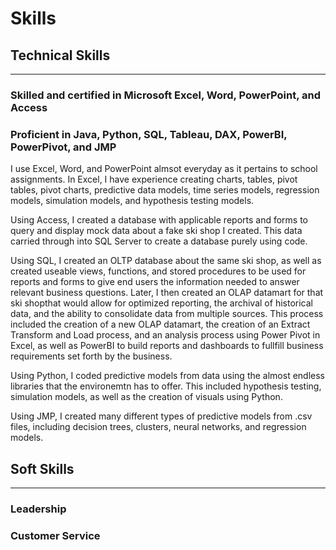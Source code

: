 # Skills

## Technical Skills
***
### Skilled and certified in Microsoft Excel, Word, PowerPoint, and Access
### Proficient in Java, Python, SQL, Tableau, DAX, PowerBI, PowerPivot, and JMP

<p>I use Excel, Word, and PowerPoint almsot everyday as it pertains to school assignments. In Excel, I have experience creating charts, tables, pivot tables, pivot charts, predictive data models, time series models, regression models, simulation models, and hypothesis testing models.</p>

<p>Using Access, I created a database with applicable reports and forms to query and display mock data about a fake ski shop I created. This data carried through into SQL Server to create a database purely using code.</p>

<p>Using SQL, I created an OLTP database about the same ski shop, as well as created useable views, functions, and stored procedures to be used for reports and forms to give end users the information needed to answer relevant business questions. Later, I then created an OLAP datamart for that ski shopthat would allow for optimized reporting, the archival of historical data, and the ability to consolidate data from multiple sources. This process included the creation of a new OLAP datamart, the creation of an Extract Transform and Load process, and an analysis process using Power Pivot in Excel, as well as PowerBI to build reports and dashboards to fullfill business requirements set forth by the business.</p>

<p>Using Python, I coded predictive models from data using the almost endless libraries that the environemtn has to offer. This included hypothesis testing, simulation models, as well as the creation of visuals using Python.</p>

<p>Using JMP, I created many different types of predictive models from .csv files, including decision trees, clusters, neural networks, and regression models.</p>

## Soft Skills
***
### Leadership
### Customer Service
